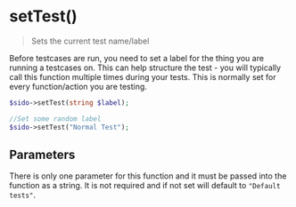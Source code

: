 # setTest()

> Sets the current test name/label

Before testcases are run, you need to set a label for the thing you are running a testcases on. This can help structure the test - you will typically call this function multiple times during your tests. This is normally set for every function/action you are testing.

```php
$sido->setTest(string $label);

//Set some random label
$sido->setTest("Normal Test");
```

## Parameters

There is only one parameter for this function and it must be passed into the function as a string. It is not required and if not set will default to `"Default tests"`.
